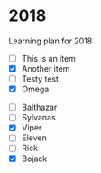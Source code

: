 # 2018
Learning plan for 2018
- [ ] This is an item
- [x] Another item
- [ ] Testy test
- [x] Omega
* [ ] Balthazar
* [ ] Sylvanas
* [x] Viper
* [ ] Eleven
* [ ] Rick
* [x] Bojack
